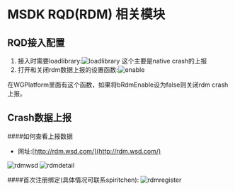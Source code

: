 MSDK RQD(RDM) 相关模块
===


RQD接入配置
---
1. 接入时需要loadlibrary:![loadlibrary](/rdmloadlibrary.png)
这个主要是native crash的上报
2. 打开和关闭rdm数据上报的设置函数:![enable](/rdmenable.png)

在WGPlatform里面有这个函数，如果将bRdmEnable设为false则关闭rdm crash上报。

Crash数据上报
---
####如何查看上报数据
- 网址:[http://rdm.wsd.com/](http://rdm.wsd.com/)

![rdmwsd](/rdmwsd.png)
![rdmdetail](/rdmdetail.png)

####首次注册绑定(具体情况可联系spiritchen):
![rdmregister](/rmdregister.png)
